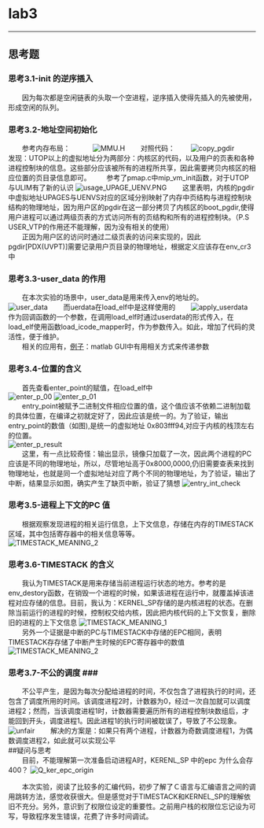 # lab3 #
-------------------------------------------------------------------- 
## 思考题 ##
### 思考3.1-init 的逆序插入 ###
　　因为每次都是空闲链表的头取一个空进程，逆序插入使得先插入的先被使用，形成空闲的队列。
### 思考3.2-地址空间初始化 ###
　　参考内存布局：　　　
	![MMU.H](\lab3-graph\mmu.h.PNG)
　　对照代码：
　　![copy_pgdir](\lab3-graph\copy_pgdir.PNG)
　　发现：UTOP以上的虚拟地址分为两部分：内核区的代码，以及用户的页表和各种进程控制块的信息。这些部分应该被所有的进程所共享，因此需要拷贝内核区的相应位置的页目录信息即可。
　　参考了pmap.c中mip_vm_init函数，对于UTOP与ULIM有了新的认识
	![usage_UPAGE_UENV.PNG](\lab3-graph\usage_UPAGE_UENV.PNG)
　　这里表明，内核的pgdir中虚拟地址UPAGES与UENVS对应的区域分别映射了内存中页结构与进程控制块结构的物理地址，因为用户区的pgdir在这一部分拷贝了内核区的boot_pgdir,使得用户进程可以通过两级页表的方式访问所有的页结构和所有的进程控制块。（P.S USER_VTP的作用还不能理解，因为没有相关的使用）  
　　正因为用户区的访问时通过二级页表的访问来实现的，因此pgdir[PDX(UVPT)]需要记录用户页目录的物理地址，根据定义应该存在env_cr3中
### 思考3.3-user_data 的作用 ###
　　在本次实验的场景中，user_data是用来传入env的地址的。
　　![user_data](\lab3-graph\user_data.PNG)
　　而uerdata在load_elf中是这样使用的
　　![apply_userdata](\lab3-graph\apply_userdata.PNG)
　　作为回调函数的一个参数，在调用load_elf时通过userdata的形式传入，在load_elf使用函数load_icode_mapper时，作为参数传入。如此，增加了代码的灵活性，便于维护。  
　　相关的应用有，[例子](http://zhidao.baidu.com/question/504520449.html)：matlab GUI中有用相关方式来传递参数
### 思考3.4-位置的含义 ###
　　首先查看enter_point的赋值，在load_elf中  
![enter_p_00](\lab3-graph\enter_p_00.PNG)
![enter_p_01](\lab3-graph\enter_p_01.PNG)  
　　entry_point被赋予二进制文件相应位置的值，这个值应该不依赖二进制加载的具体位置，在编译之初就定好了，因此应该是统一的。为了验证，输出entry_point的数值（如图),是统一的虚拟地址 0x803fff94,对应于内核的栈顶左右的位置。   
![enter_p_result](\lab3-graph\enter_p_result.PNG)  
　　这里，有一点比较奇怪：输出显示，镜像只加载了一次，因此两个进程的PC应该是不同的物理地址，所以，尽管地址高于0x8000,0000,仍旧需要查表来找到物理地址，也就是同一个虚拟地址对应了两个不同的物理地址，为了验证，输出了中断，结果显示如图，确实产生了缺页中断，验证了猜想
![entry_int_check](\lab3-graph\entry_int_check.PNG)  
### 思考3.5-进程上下文的PC 值 ###   
　　根据观察发现进程的相关运行信息，上下文信息，存储在内存的TIMESTACK区域，其中包括寄存器中的相关信息等等。   
![TIMESTACK_MEANING_2](\lab3-graph\TIMESTACK_MEANING_2.PNG)  
### 思考3.6-TIMESTACK 的含义 ###   
　　我认为TIMESTACK是用来存储当前进程运行状态的地方。参考的是env_destory函数，在销毁一个进程的时候，如果该进程在运行中，就覆盖掉该进程对应存储的信息。目前，我认为：KERNEL_SP存储的是内核进程的状态。在删除当前运行的进程的时候，控制权交给内核，因此把内核代码的上下文恢复，删除旧的进程的上下文信息
![TIMESTACK_MEANING_1](\lab3-graph\TIMESTACK_MEANING_1.PNG)  
　　另外一个证据是中断的PC与TIMESTACK中存储的EPC相同，表明TIMESTACK存存储了中断产生时候的EPC寄存器中的数值   
![TIMESTACK_MEANING_2](\lab3-graph\TIMESTACK_MEANING_2.PNG)  
### 思考3.7-不公的调度 ###　　　
　　不公平产生，是因为每次分配给进程的时间，不仅包含了进程执行的时间，还包含了调度所用的时间。该调度进程2时，计数器为0，经过一次自加就可以调度进程2；然而，当该调度进程1时，计数器需要遍历所有的进程控制块数组后，才能回到开头，调度进程1。因此进程1的执行时间被耽误了，导致了不公现象。   
![unfair](\lab3-graph\unfair.PNG) 
　　解决的方案是：如果只有两个进程，计数器为奇数调度进程1，为偶数调度进程2，如此就可以实现公平   
##疑问与思考    
　　目前，不能理解第一次准备启动进程A时，KERENL_SP 中的epc 为什么会存400？
![Q_ker_epc_origin](\lab3-graph\Q_ker_epc_origin.PNG) 　　　

　　本次实验，阅读了比较多的汇编代码，初步了解了Ｃ语言与汇编语言之间的调用跳转方法，感觉收获很大。但是感觉对于TIMESTACK和KERNEL_SP的理解依旧不充分。另外，意识到了权限位设定的重要性。之前用户栈的权限位忘记设为可写，导致程序发生错误，花费了许多时间调试。

